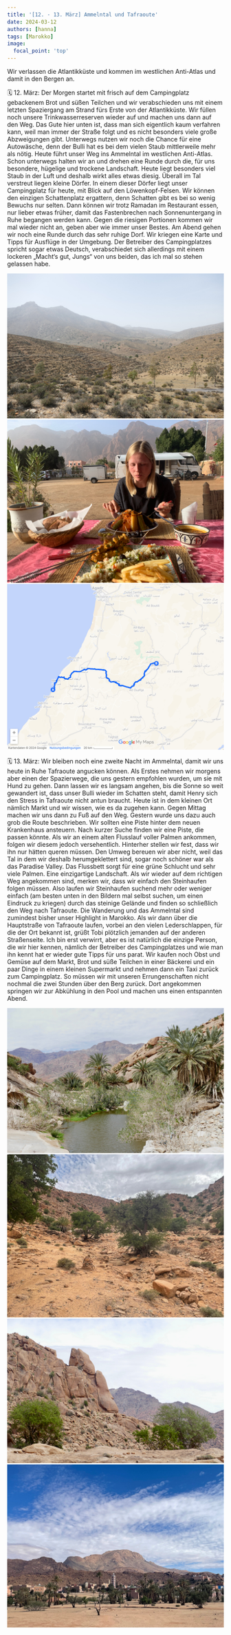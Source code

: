 ```yaml
---
title: '[12. - 13. März] Ammelntal und Tafraoute'
date: 2024-03-12
authors: [hanna]
tags: [Marokko]
image:
  focal_point: 'top'
---
```

Wir verlassen die Atlantikküste und kommen im westlichen Anti-Atlas und damit in den Bergen an.

<!--more-->

🗓️ 12. März: Der Morgen startet mit frisch auf dem Campingplatz gebackenem Brot und süßen Teilchen und wir verabschieden uns mit einem letzten Spaziergang am Strand fürs Erste von der Atlantikküste. Wir füllen noch unsere Trinkwasserreserven wieder auf und machen uns dann auf den Weg. Das Gute hier unten ist, dass man sich eigentlich kaum verfahren kann, weil man immer der Straße folgt und es nicht besonders viele große Abzweigungen gibt. Unterwegs nutzen wir noch die Chance für eine Autowäsche, denn der Bulli hat es bei dem vielen Staub mittlerweile mehr als nötig. Heute führt unser Weg ins Ammelntal im westlichen Anti-Atlas. Schon unterwegs halten wir an und drehen eine Runde durch die, für uns besondere, hügelige und trockene Landschaft. Heute liegt besonders viel Staub in der Luft und deshalb wirkt alles etwas diesig. Überall im Tal verstreut liegen kleine Dörfer. In einem dieser Dörfer liegt unser Campingplatz für heute, mit Blick auf den Löwenkopf-Felsen. Wir können den einzigen Schattenplatz ergattern, denn Schatten gibt es bei so wenig Bewuchs nur selten. Dann können wir trotz Ramadan im Restaurant essen, nur lieber etwas früher, damit das Fastenbrechen nach Sonnenuntergang in Ruhe begangen werden kann. Gegen die riesigen Portionen kommen wir mal wieder nicht an, geben aber wie immer unser Bestes. Am Abend gehen wir noch eine Runde durch das sehr ruhige Dorf. Wir kriegen eine Karte und Tipps für Ausflüge in der Umgebung. Der Betreiber des Campingplatzes spricht sogar etwas Deutsch, verabschiedet sich allerdings mit einem lockeren „Macht‘s gut, Jungs“ von uns beiden, das ich mal so stehen gelassen habe.

<img src="Huegel.jpg" alt="Hügel" caption="">

<img src="Essen.jpg" alt="Essen" caption=" ">

<img src="Route_12.03.24.jpg" alt="Route" caption=" ">

🗓️ 13. März: Wir bleiben noch eine zweite Nacht im Ammelntal, damit wir uns heute in Ruhe Tafraoute angucken können. Als Erstes nehmen wir morgens aber einen der Spazierwege, die uns gestern empfohlen wurden, um sie mit Hund zu gehen. Dann lassen wir es langsam angehen, bis die Sonne so weit gewandert ist, dass unser Bulli wieder im Schatten steht, damit Henry sich den Stress in Tafraoute nicht antun braucht. Heute ist in dem kleinen Ort nämlich Markt und wir wissen, wie es da zugehen kann. Gegen Mittag machen wir uns dann zu Fuß auf den Weg. Gestern wurde uns dazu auch grob die Route beschrieben. Wir sollten eine Piste hinter dem neuen Krankenhaus ansteuern. Nach kurzer Suche finden wir eine Piste, die passen könnte. Als wir an einem alten Flusslauf voller Palmen ankommen, folgen wir diesem jedoch versehentlich. Hinterher stellen wir fest, dass wir ihn nur hätten queren müssen. Den Umweg bereuen wir aber nicht, weil das Tal in dem wir deshalb herumgeklettert sind, sogar noch schöner war als das Paradise Valley. Das Flussbett sorgt für eine grüne Schlucht und sehr viele Palmen. Eine einzigartige Landschaft. Als wir wieder auf dem richtigen Weg angekommen sind, merken wir, dass wir einfach den Steinhaufen folgen müssen. Also laufen wir Steinhaufen suchend mehr oder weniger einfach (am besten unten in den Bildern mal selbst suchen, um einen Eindruck zu kriegen) durch das steinige Gelände und finden so schließlich den Weg nach Tafraoute. Die Wanderung und das Ammelntal sind zumindest bisher unser Highlight in Marokko. Als wir dann über die Hauptstraße von Tafraoute laufen, vorbei an den vielen Lederschlappen, für die der Ort bekannt ist, grüßt Tobi plötzlich jemanden auf der anderen Straßenseite. Ich bin erst verwirrt, aber es ist natürlich die einzige Person, die wir hier kennen, nämlich der Betreiber des Campingplatzes und wie man ihn kennt hat er wieder gute Tipps für uns parat. Wir kaufen noch Obst und Gemüse auf dem Markt, Brot und süße Teilchen in einer Bäckerei und ein paar Dinge in einem kleinen Supermarkt und nehmen dann ein Taxi zurück zum Campingplatz. So müssen wir mit unseren Errungenschaften nicht nochmal die zwei Stunden über den Berg zurück. Dort angekommen springen wir zur Abkühlung in den Pool und machen uns einen entspannten Abend.

<img src="Palmen.jpg" alt="Palmen" caption="">

<img src="Steinhaufen.jpg" alt="Steinhaufen" caption="">

<img src="Gesicht.jpg" alt="Gesicht" caption="">

<img src="Tafraoute.jpg" alt="Tafraoute" caption="">